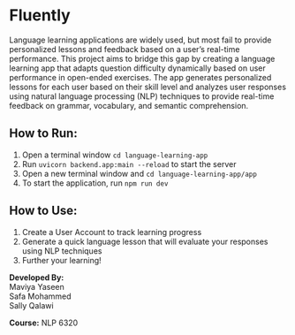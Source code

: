 # Fluently 
Language learning applications are widely used, but most fail to provide personalized lessons and feedback based on a user’s real-time performance. This project aims to bridge this gap by creating a language learning app that adapts question difficulty dynamically based on user performance in open-ended exercises. The app generates personalized lessons for each user based on their skill level and analyzes user responses using natural language processing (NLP) techniques to provide real-time feedback on grammar, vocabulary, and semantic comprehension.

## How to Run:
1. Open a terminal window `cd language-learning-app`
2. Run `uvicorn backend.app:main --reload` to start the server
3. Open a new terminal window and `cd language-learning-app/app`
4. To start the application, run `npm run dev`

## How to Use:
1. Create a User Account to track learning progress
2. Generate a quick language lesson that will evaluate your responses using NLP techniques 
3. Further your learning! 
   
**Developed By:**  
Maviya Yaseen  
Safa Mohammed  
Sally Qalawi  
  
**Course:** NLP 6320